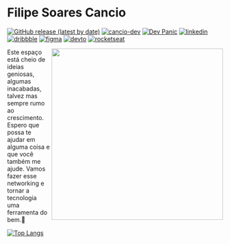 # Filipe Soares Cancio
[![GitHub release (latest by date)](https://img.shields.io/badge/resume-pdf-green?colorA=171717&colorB=000000&style=for-the-badge)](https://github.com/filipecancio/filipecancio/releases/latest)
[![cancio-dev](https://img.shields.io/badge/cancio--dev-website-green?colorA=61c265&colorB=4CAF50&style=for-the-badge)](https://cancio.dev/)
[![Dev Panic](https://img.shields.io/badge/dev--panic-channel-green?colorA=ef5350&colorB=d32f2f&style=for-the-badge)](https://www.youtube.com/channel/UC3kZydNxohr7-PHniplgC1Q)
[![linkedin](https://img.shields.io/badge/linkedIn-profile-green?colorA=075BD8&colorB=0B469E&style=for-the-badge)](https://www.linkedin.com/in/filipecancio/)
[![dribbble](https://img.shields.io/badge/dribbble-profile-green?colorA=EA4C89&colorB=B4084A&style=for-the-badge)](https://dribbble.com/cancio)
[![figma](https://img.shields.io/badge/figma-profile-green?colorA=353739&colorB=1B1D20&style=for-the-badge)](https://www.figma.com/@cancitoo)
[![devto](https://img.shields.io/badge/dev.to-profile-green?colorA=171717&colorB=000000&style=for-the-badge)](https://dev.to/cancio)
[![rocketseat](https://img.shields.io/badge/rocketseat-profile-green?colorA=012308&colorB=001505&style=for-the-badge)](https://app.rocketseat.com.br/me/cancio)

<img align="right" width="400px" src="https://www.fullstacktechnology.com/wp-content/uploads/2020/05/webdes1-1.png"/>

  <div align="left">
  <p>
    Este espaço está cheio de ideias geniosas, algumas inacabadas, talvez mas sempre rumo ao crescimento. Espero que possa te ajudar em alguma coisa e que você também me ajude. Vamos fazer esse networking e tornar a tecnologia uma ferramenta do bem.💙
  
  </p>
  </div>
  
[![Top Langs](https://github-readme-stats.vercel.app/api/top-langs/?username=filipecancio&layout=compact&show_icons=true&theme=tokyonight)](https://github.com/anuraghazra/github-readme-stats)
